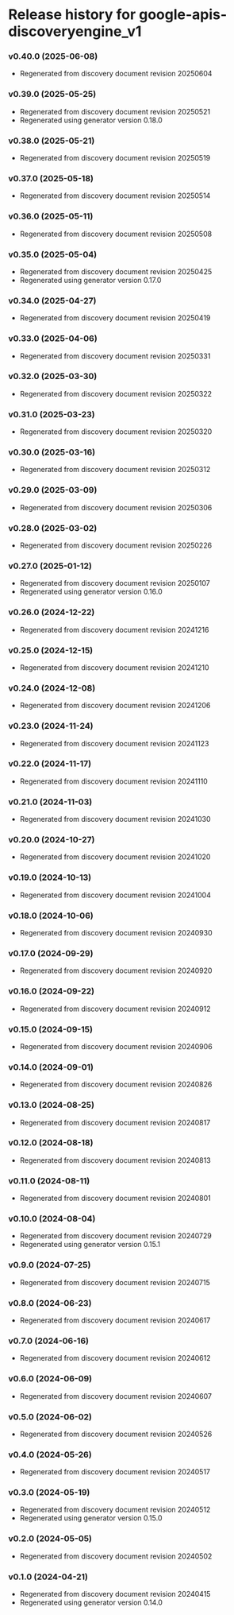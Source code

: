 # Release history for google-apis-discoveryengine_v1

### v0.40.0 (2025-06-08)

* Regenerated from discovery document revision 20250604

### v0.39.0 (2025-05-25)

* Regenerated from discovery document revision 20250521
* Regenerated using generator version 0.18.0

### v0.38.0 (2025-05-21)

* Regenerated from discovery document revision 20250519

### v0.37.0 (2025-05-18)

* Regenerated from discovery document revision 20250514

### v0.36.0 (2025-05-11)

* Regenerated from discovery document revision 20250508

### v0.35.0 (2025-05-04)

* Regenerated from discovery document revision 20250425
* Regenerated using generator version 0.17.0

### v0.34.0 (2025-04-27)

* Regenerated from discovery document revision 20250419

### v0.33.0 (2025-04-06)

* Regenerated from discovery document revision 20250331

### v0.32.0 (2025-03-30)

* Regenerated from discovery document revision 20250322

### v0.31.0 (2025-03-23)

* Regenerated from discovery document revision 20250320

### v0.30.0 (2025-03-16)

* Regenerated from discovery document revision 20250312

### v0.29.0 (2025-03-09)

* Regenerated from discovery document revision 20250306

### v0.28.0 (2025-03-02)

* Regenerated from discovery document revision 20250226

### v0.27.0 (2025-01-12)

* Regenerated from discovery document revision 20250107
* Regenerated using generator version 0.16.0

### v0.26.0 (2024-12-22)

* Regenerated from discovery document revision 20241216

### v0.25.0 (2024-12-15)

* Regenerated from discovery document revision 20241210

### v0.24.0 (2024-12-08)

* Regenerated from discovery document revision 20241206

### v0.23.0 (2024-11-24)

* Regenerated from discovery document revision 20241123

### v0.22.0 (2024-11-17)

* Regenerated from discovery document revision 20241110

### v0.21.0 (2024-11-03)

* Regenerated from discovery document revision 20241030

### v0.20.0 (2024-10-27)

* Regenerated from discovery document revision 20241020

### v0.19.0 (2024-10-13)

* Regenerated from discovery document revision 20241004

### v0.18.0 (2024-10-06)

* Regenerated from discovery document revision 20240930

### v0.17.0 (2024-09-29)

* Regenerated from discovery document revision 20240920

### v0.16.0 (2024-09-22)

* Regenerated from discovery document revision 20240912

### v0.15.0 (2024-09-15)

* Regenerated from discovery document revision 20240906

### v0.14.0 (2024-09-01)

* Regenerated from discovery document revision 20240826

### v0.13.0 (2024-08-25)

* Regenerated from discovery document revision 20240817

### v0.12.0 (2024-08-18)

* Regenerated from discovery document revision 20240813

### v0.11.0 (2024-08-11)

* Regenerated from discovery document revision 20240801

### v0.10.0 (2024-08-04)

* Regenerated from discovery document revision 20240729
* Regenerated using generator version 0.15.1

### v0.9.0 (2024-07-25)

* Regenerated from discovery document revision 20240715

### v0.8.0 (2024-06-23)

* Regenerated from discovery document revision 20240617

### v0.7.0 (2024-06-16)

* Regenerated from discovery document revision 20240612

### v0.6.0 (2024-06-09)

* Regenerated from discovery document revision 20240607

### v0.5.0 (2024-06-02)

* Regenerated from discovery document revision 20240526

### v0.4.0 (2024-05-26)

* Regenerated from discovery document revision 20240517

### v0.3.0 (2024-05-19)

* Regenerated from discovery document revision 20240512
* Regenerated using generator version 0.15.0

### v0.2.0 (2024-05-05)

* Regenerated from discovery document revision 20240502

### v0.1.0 (2024-04-21)

* Regenerated from discovery document revision 20240415
* Regenerated using generator version 0.14.0

